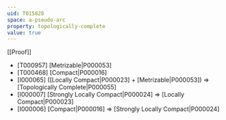 ```yaml
---
uid: T015828
space: a-pseudo-arc
property: topologically-complete
value: true
---
```

[[Proof]]

* [T000957] [Metrizable|P000053]
* [T000468] [Compact|P000016]
* [I000065] ([Locally Compact|P000023] + [Metrizable|P000053]) => [Topologically Complete|P000055]
* [I000007] [Strongly Locally Compact|P000024] => [Locally Compact|P000023]
* [I000006] [Compact|P000016] => [Strongly Locally Compact|P000024]

